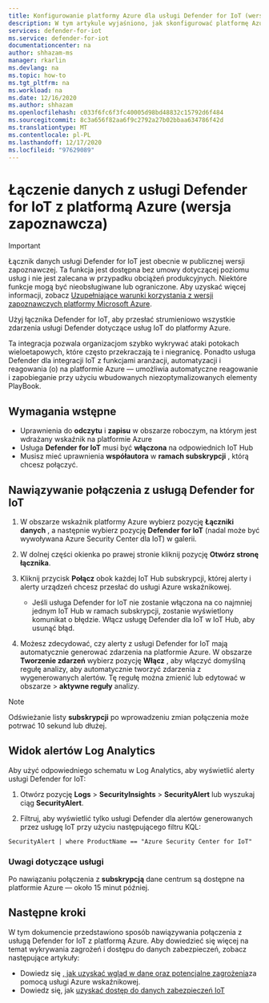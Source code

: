 ```yaml
---
title: Konfigurowanie platformy Azure dla usługi Defender for IoT (wersja zapoznawcza)
description: W tym artykule wyjaśniono, jak skonfigurować platformę Azure do odbierania danych z rozwiązania Defender for IoT.
services: defender-for-iot
ms.service: defender-for-iot
documentationcenter: na
author: shhazam-ms
manager: rkarlin
ms.devlang: na
ms.topic: how-to
ms.tgt_pltfrm: na
ms.workload: na
ms.date: 12/16/2020
ms.author: shhazam
ms.openlocfilehash: c033f6fc6f3fc40005d98bd48832c15792d6f484
ms.sourcegitcommit: 8c3a656f82aa6f9c2792a27b02bbaa634786f42d
ms.translationtype: MT
ms.contentlocale: pl-PL
ms.lasthandoff: 12/17/2020
ms.locfileid: "97629089"
---
```

# <a name="connect-your-data-from-defender-for-iot-to-azure-sentinel-preview"></a>Łączenie danych z usługi Defender for IoT z platformą Azure (wersja zapoznawcza)

> [!IMPORTANT]
> Łącznik danych usługi Defender for IoT jest obecnie w publicznej wersji zapoznawczej. Ta funkcja jest dostępna bez umowy dotyczącej poziomu usług i nie jest zalecana w przypadku obciążeń produkcyjnych. Niektóre funkcje mogą być nieobsługiwane lub ograniczone. Aby uzyskać więcej informacji, zobacz [Uzupełniające warunki korzystania z wersji zapoznawczych platformy Microsoft Azure](https://azure.microsoft.com/support/legal/preview-supplemental-terms/).

Użyj łącznika Defender for IoT, aby przesłać strumieniowo wszystkie zdarzenia usługi Defender dotyczące usług IoT do platformy Azure. 

Ta integracja pozwala organizacjom szybko wykrywać ataki potokach wieloetapowych, które często przekraczają te i niegranicę. Ponadto usługa Defender dla integracji IoT z funkcjami aranżacji, automatyzacji i reagowania (o) na platformie Azure — umożliwia automatyczne reagowanie i zapobieganie przy użyciu wbudowanych niezoptymalizowanych elementy PlayBook. 

## <a name="prerequisites"></a>Wymagania wstępne

- Uprawnienia do **odczytu** i **zapisu** w obszarze roboczym, na którym jest wdrażany wskaźnik na platformie Azure
- Usługa **Defender for IoT** musi być **włączona** na odpowiednich IoT Hub
- Musisz mieć uprawnienia **współautora** w **ramach subskrypcji** , którą chcesz połączyć.

## <a name="connect-to-defender-for-iot"></a>Nawiązywanie połączenia z usługą Defender for IoT

1. W obszarze wskaźnik platformy Azure wybierz pozycję **Łączniki danych** , a następnie wybierz pozycję **Defender for IoT** (nadal może być wywoływana Azure Security Center dla IoT) w galerii.

1. W dolnej części okienka po prawej stronie kliknij pozycję **Otwórz stronę łącznika**.

1. Kliknij przycisk **Połącz** obok każdej IoT Hub subskrypcji, której alerty i alerty urządzeń chcesz przesłać do usługi Azure wskaźnikowej.
    - Jeśli usługa Defender for IoT nie zostanie włączona na co najmniej jednym IoT Hub w ramach subskrypcji, zostanie wyświetlony komunikat o błędzie. Włącz usługę Defender dla IoT w IoT Hub, aby usunąć błąd.

1. Możesz zdecydować, czy alerty z usługi Defender for IoT mają automatycznie generować zdarzenia na platformie Azure. W obszarze **Tworzenie zdarzeń** wybierz pozycję **Włącz** , aby włączyć domyślną regułę analizy, aby automatycznie tworzyć zdarzenia z wygenerowanych alertów. Tę regułę można zmienić lub edytować w obszarze   >  **aktywne reguły** analizy.

> [!NOTE]
> Odświeżanie listy **subskrypcji** po wprowadzeniu zmian połączenia może potrwać 10 sekund lub dłużej. 

## <a name="log-analytics-alert-view"></a>Widok alertów Log Analytics

Aby użyć odpowiedniego schematu w Log Analytics, aby wyświetlić alerty usługi Defender for IoT:

1. Otwórz pozycję **Logs**  >  **SecurityInsights**  >  **SecurityAlert** lub wyszukaj ciąg **SecurityAlert**.

1. Filtruj, aby wyświetlić tylko usługi Defender dla alertów generowanych przez usługę IoT przy użyciu następującego filtru KQL:

```kusto
SecurityAlert | where ProductName == "Azure Security Center for IoT"
```

### <a name="service-notes"></a>Uwagi dotyczące usługi

Po nawiązaniu połączenia z **subskrypcją** dane centrum są dostępne na platformie Azure — około 15 minut później.

## <a name="next-steps"></a>Następne kroki

W tym dokumencie przedstawiono sposób nawiązywania połączenia z usługą Defender for IoT z platformą Azure. Aby dowiedzieć się więcej na temat wykrywania zagrożeń i dostępu do danych zabezpieczeń, zobacz następujące artykuły:

- Dowiedz się [, jak uzyskać wgląd w dane oraz potencjalne zagrożenia](https://docs.microsoft.com/azure/sentinel/quickstart-get-visibility)za pomocą usługi Azure wskaźnikowej.
- Dowiedz się, jak [uzyskać dostęp do danych zabezpieczeń IoT](how-to-security-data-access.md)
